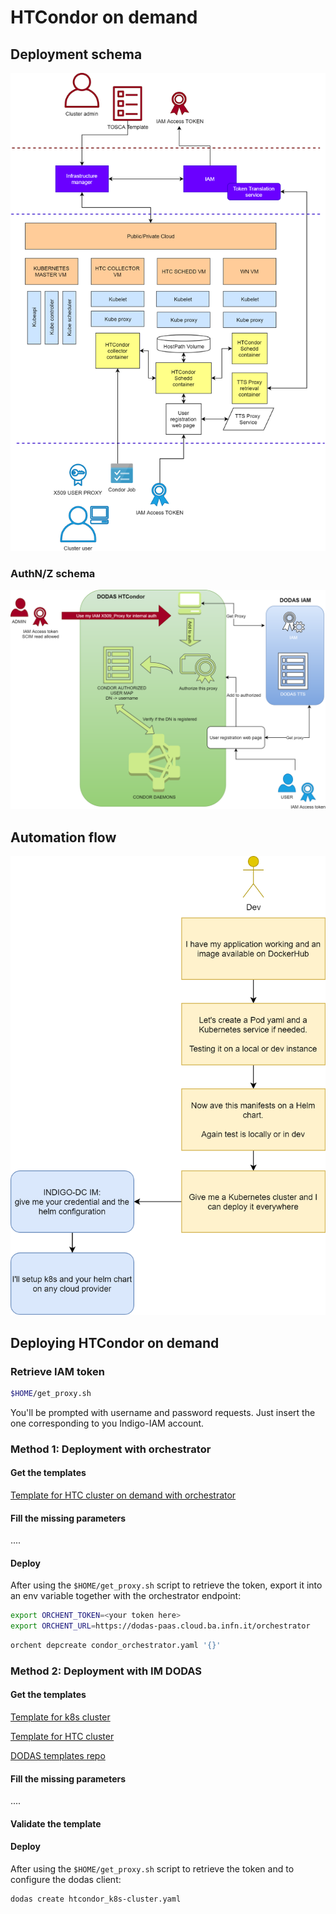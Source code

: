 
# HTCondor on demand 

## Deployment schema

![Deployment schema](img/htcondor_dodas.png)

### AuthN/Z schema

![AuthN/Z schema](img/iam_condor_flow_corso.png)

## Automation flow

![Automation flow](img/automation_flow.png)

## Deploying HTCondor on demand 

### Retrieve IAM token

``` bash
$HOME/get_proxy.sh
```

You'll be prompted with username and password requests. Just insert the one corresponding to you Indigo-IAM account.


### Method 1: Deployment with orchestrator

#### Get the templates

[Template for HTC cluster on demand with orchestrator](https://gist.githubusercontent.com/dciangot/cf43757f23fa33742cd7c0704152ab34/raw/032524775ef72db5ec1068ed01351293b1b534ef/condor_orchestrator.yaml)

#### Fill the missing parameters

....

#### Deploy

After using the `$HOME/get_proxy.sh` script to retrieve the token, export it into an env variable together with the orchestrator endpoint:

```bash
export ORCHENT_TOKEN=<your token here>
export ORCHENT_URL=https://dodas-paas.cloud.ba.infn.it/orchestrator
```

```bash
orchent depcreate condor_orchestrator.yaml '{}'
```

### Method 2: Deployment with IM DODAS

#### Get the templates

[Template for k8s cluster](https://raw.githubusercontent.com/indigo-dc/tosca-templates/k8s_cms/dodas/Kubernetes.yaml)

[Template for HTC cluster](https://raw.githubusercontent.com/indigo-dc/tosca-templates/k8s_cms/dodas/htcondor_k8s-cluster.yaml)

[DODAS templates repo](https://github.com/indigo-dc/tosca-templates/tree/k8s_cms/dodas)

#### Fill the missing parameters

....

#### Validate the template

#### Deploy

After using the `$HOME/get_proxy.sh` script to retrieve the token and to configure the dodas client:

```bash
dodas create htcondor_k8s-cluster.yaml
```

